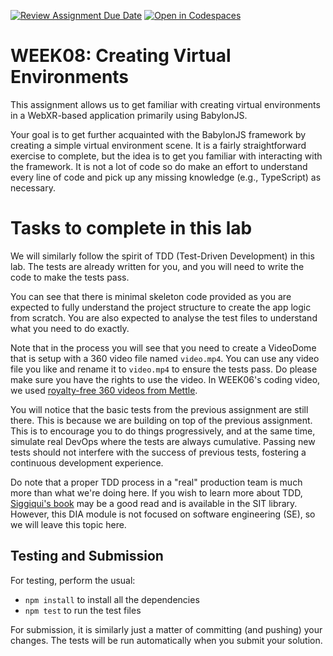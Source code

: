 [![Review Assignment Due Date](https://classroom.github.com/assets/deadline-readme-button-22041afd0340ce965d47ae6ef1cefeee28c7c493a6346c4f15d667ab976d596c.svg)](https://classroom.github.com/a/mQ5MlN2d)
[![Open in Codespaces](https://classroom.github.com/assets/launch-codespace-2972f46106e565e64193e422d61a12cf1da4916b45550586e14ef0a7c637dd04.svg)](https://classroom.github.com/open-in-codespaces?assignment_repo_id=18630991)
# WEEK08: Creating Virtual Environments

This assignment allows us to get familiar with creating virtual environments in a WebXR-based application primarily using BabylonJS.

Your goal is to get further acquainted with the BabylonJS framework by creating a simple virtual environment scene. It is a fairly straightforward exercise to complete, but the idea is to get you familiar with interacting with the framework. It is not a lot of code so do make an effort to understand every line of code and pick up any missing knowledge (e.g., TypeScript) as necessary.

# Tasks to complete in this lab

We will similarly follow the spirit of TDD (Test-Driven Development) in this lab. The tests are already written for you, and you will need to write the code to make the tests pass.

You can see that there is minimal skeleton code provided as you are expected to fully understand the project structure to create the app logic from scratch. You are also expected to analyse the test files to understand what you need to do exactly.

Note that in the process you will see that you need to create a VideoDome that is setup with a 360 video file named `video.mp4`. You can use any video file you like and rename it to `video.mp4` to ensure the tests pass. Do please make sure you have the rights to use the video. In WEEK06's coding video, we used [royalty-free 360 videos from Mettle](https://www.mettle.com/360vr-master-series-free-360-downloads-page/).

You will notice that the basic tests from the previous assignment are still there. This is because we are building on top of the previous assignment. This is to encourage you to do things progressively, and at the same time, simulate real DevOps where the tests are always cumulative. Passing new tests should not interfere with the success of previous tests, fostering a continuous development experience.

Do note that a proper TDD process in a "real" production team is much more than what we're doing here. If you wish to learn more about TDD, [Siggiqui's book](https://www.oreilly.com/library/view/learning-test-driven-development/9781098106461/) may be a good read and is available in the SIT library. However, this DIA module is not focused on software engineering (SE), so we will leave this topic here.

## Testing and Submission

For testing, perform the usual:
- `npm install` to install all the dependencies
- `npm test` to run the test files

For submission, it is similarly just a matter of committing (and pushing) your changes. The tests will be run automatically when you submit your solution.
